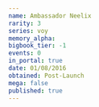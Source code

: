```yaml
---
name: Ambassador Neelix
rarity: 3
series: voy
memory_alpha:
bigbook_tier: -1
events: 0
in_portal: true
date: 01/08/2016
obtained: Post-Launch
mega: false
published: true
---
```



